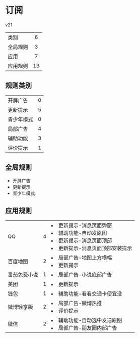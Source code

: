 # 订阅

v21

|||
| - |:-:|
|类别|6|
|全局规则|3|
|应用|7|
|应用规则|13|

## 规则类别

|||
| - |:-:|
|开屏广告|0|
|更新提示|5|
|青少年模式|0|
|局部广告|4|
|辅助功能|3|
|评价提示|1|

## 全局规则

- 开屏广告
- 更新提示
- 青少年模式

## 应用规则

||||
| - |:-:|-|
|QQ|4|<li>更新提示-消息页面弹窗<li>辅助功能-自动发原图<li>更新提示-消息页面顶部<li>更新提示-消息页面顶部安装提示|
|百度地图|2|<li>局部广告-地图上方横幅<li>更新提示|
|番茄免费小说|1|<li>局部广告-小说底部广告|
|美团|1|<li>更新提示|
|钱包|1|<li>辅助功能-看看交通卡便宜没|
|微博轻享版|2|<li>局部广告-微博热推<li>评价提示|
|微信|2|<li>辅助功能-自动选中发送原图<li>局部广告-朋友圈内部广告|
